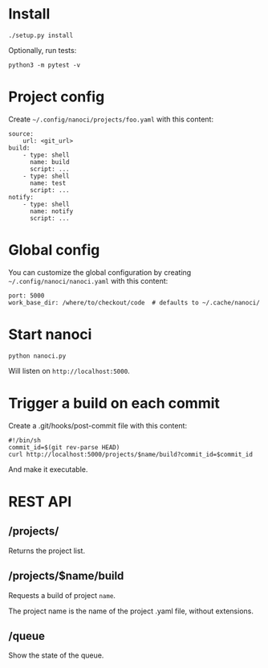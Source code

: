 # Install

    ./setup.py install

Optionally, run tests:

    python3 -m pytest -v

# Project config

Create `~/.config/nanoci/projects/foo.yaml` with this content:

    source:
        url: <git_url>
    build:
        - type: shell
          name: build
          script: ...
        - type: shell
          name: test
          script: ...
    notify:
        - type: shell
          name: notify
          script: ...

# Global config

You can customize the global configuration by creating
`~/.config/nanoci/nanoci.yaml` with this content:

    port: 5000
    work_base_dir: /where/to/checkout/code  # defaults to ~/.cache/nanoci/


# Start nanoci

`python nanoci.py`

Will listen on `http://localhost:5000`.

# Trigger a build on each commit

Create a .git/hooks/post-commit file with this content:

    #!/bin/sh
    commit_id=$(git rev-parse HEAD)
    curl http://localhost:5000/projects/$name/build?commit_id=$commit_id

And make it executable.

# REST API

## /projects/

Returns the project list.

## /projects/$name/build

Requests a build of project `name`.

The project name is the name of the project .yaml file, without extensions.

## /queue

Show the state of the queue.
